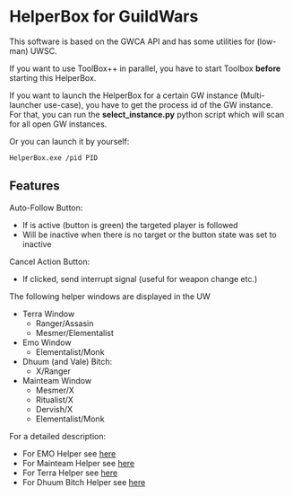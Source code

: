# HelperBox for GuildWars

This software is based on the GWCA API and has some utilities for (low-man) UWSC.

If you want to use ToolBox++ in parallel, you have to start Toolbox **before** starting this HelperBox.  

If you want to launch the HelperBox for a certain GW instance (Multi-launcher use-case), you have to get the process id of the GW instance.  
For that, you can run the **select_instance.py** python script which will scan for all open GW instances.

Or you can launch it by yourself:

```bash
HelperBox.exe /pid PID
```

## Features

Auto-Follow Button:

- If is active (button is green) the targeted player is followed
- Will be inactive when there is no target or the button state was set to inactive

Cancel Action Button:

- If clicked, send interrupt signal (useful for weapon change etc.)

The following helper windows are displayed in the UW

- Terra Window
    - Ranger/Assasin
    - Mesmer/Elementalist
- Emo Window
    - Elementalist/Monk
- Dhuum (and Vale) Bitch:
  - X/Ranger
- Mainteam Window
    - Mesmer/X
    - Ritualist/X
    - Dervish/X
    - Elementalist/Monk

For a detailed description:

- For EMO Helper see [here](./Emo.md)
- For Mainteam Helper see [here](./Mainteam.md)
- For Terra Helper see [here](./Terra.md)
- For Dhuum Bitch Helper see [here](./Db.md)

